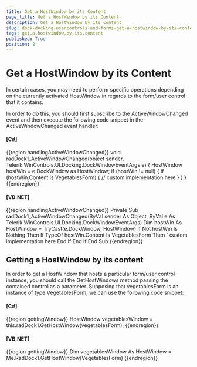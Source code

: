```yaml
---
title: Get a HostWindow by its Content
page_title: Get a HostWindow by its Content
description: Get a HostWindow by its Content
slug: dock-docking-usercontrols-and-forms-get-a-hostwindow-by-its-content
tags: get,a,hostwindow,by,its,content
published: True
position: 2
---
```


# Get a HostWindow by its Content



In certain cases, you may need to perform specific operations depending on the currently activated HostWindow in regards to the form/user control that it contains.



In order to do this, you should first subscribe to the ActiveWindowChanged event and then execute the following code snippet in the ActiveWindowChanged event handler:

#### __[C#]__

{{region handlingActiveWindowChanged}}
	        void radDock1_ActiveWindowChanged(object sender, Telerik.WinControls.UI.Docking.DockWindowEventArgs e)
	        {
	            HostWindow hostWin = e.DockWindow as HostWindow;
	            if (hostWin != null)
	            {
	                if (hostWin.Content is VegetablesForm)
	                {
	                    // custom implementation here
	                }
	            }
	        }
	{{endregion}}



#### __[VB.NET]__

{{region handlingActiveWindowChanged}}
	    Private Sub radDock1_ActiveWindowChanged(ByVal sender As Object, ByVal e As Telerik.WinControls.UI.Docking.DockWindowEventArgs)
	        Dim hostWin As HostWindow = TryCast(e.DockWindow, HostWindow)
	        If Not hostWin Is Nothing Then
	            If TypeOf hostWin.Content Is VegetablesForm Then
	                ' custom implementation here
	            End If
	        End If
	    End Sub
	{{endregion}}







## Getting a HostWindow by its content

In order to get a HostWindow that hosts a particular form/user control instance, you should call the GetHostWindows method passing the contained control as a parameter. Supposing that vegetablesForm is an instance of type VegetablesForm, we can use the following code snippet:

#### __[C#]__

{{region gettingWindow}}
	            HostWindow vegetablesWindow = this.radDock1.GetHostWindow(vegetablesForm);
	{{endregion}}



#### __[VB.NET]__

{{region gettingWindow}}
	        Dim vegetablesWindow As HostWindow = Me.RadDock1.GetHostWindow(VegetablesForm)
	{{endregion}}





